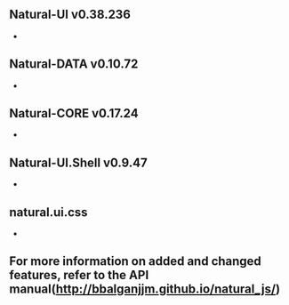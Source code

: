 ## Natural-UI v0.38.236
 *

## Natural-DATA v0.10.72
 *

## Natural-CORE v0.17.24
 *

## Natural-UI.Shell v0.9.47
 *

## natural.ui.css
 *

## For more information on added and changed features, refer to the API manual(http://bbalganjjm.github.io/natural_js/)